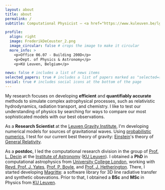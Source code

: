 ```yaml
---
layout: about
title: about
permalink: /
subtitle: Computational Physicist – <a href="https://www.kuleuven.be/lgi">Leuven Gravity Institute, KU Leuven</a>

profile:
  align: right
  image: FrederikDeCeuster_2.png
  image_circular: false # crops the image to make it circular
  more_info: >
    <p>Office 06.07 - Building 200D</p>
    <p>Dept. of Physics & Astronomy</p>
    <p>KU Leuven, Belgium</p>

news: false # includes a list of news items
selected_papers: true # includes a list of papers marked as "selected={true}"
social: true # includes social icons at the bottom of the page
---
```


My research focuses on developing <strong>efficient</strong> and <strong>quantifiably accurate</strong>  methods to simulate complex astrophysical processes, such as relativistic hydrodynamics, radiation transport, and chemistry.
I like to test our understanding of physics by searching for ways to compare our most sophisticated models with our best observations.

As a <strong>Research Scientist</strong> at the [Leuven Gravity Institute](https://www.kuleuven.be/lgi), I'm developing numerical models for sources of gravitational waves.
Using [probabilistic numerics](https://en.wikipedia.org/wiki/Probabilistic_numerics), I test for our current best theory of gravity: [Einstein](https://en.wikipedia.org/wiki/Albert_Einstein)'s theory of [General Relativity](https://en.wikipedia.org/wiki/General_relativity).

As a <strong>postdoc</strong>, I led the computational research division in the group of [Prof. L. Decin](https://fys.kuleuven.be/ster/staff/senior-staff/leen-decin) at the [Institute of Astronomy](https://fys.kuleuven.be/ster) ([KU Leuven](https://www.kuleuven.be/kuleuven/)).
I obtained a <strong>PhD</strong> in computational astrophysics from [University College London](https://www.ucl.ac.uk/), working with [Revd. Prof. J. Yates](https://www.ucl.ac.uk/physics-astronomy/people/dr-jeremy-yates), [Prof. P. Boyle](https://www2.ph.ed.ac.uk/~paboyle/), and [Prof. J. Hetherington](https://profiles.ucl.ac.uk/6295-james-hetherington). There, I started developing [Magritte](/projects/magritte/): a software library for 3D line radiative transfer and synthetic obsevations.
Prior to that, I obtained a <strong>BSc</strong> and <strong>MSc</strong> in Physics from [KU Leuven](https://www.kuleuven.be/kuleuven/).